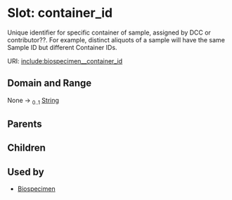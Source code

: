 
# Slot: container_id


Unique identifier for specific container of sample, assigned by DCC or contributor??. For example, distinct aliquots of a sample will have the same Sample ID but different Container IDs.

URI: [include:biospecimen__container_id](https://w3id.org/include/biospecimen__container_id)


## Domain and Range

None &#8594;  <sub>0..1</sub> [String](types/String.md)

## Parents


## Children


## Used by

 * [Biospecimen](Biospecimen.md)
